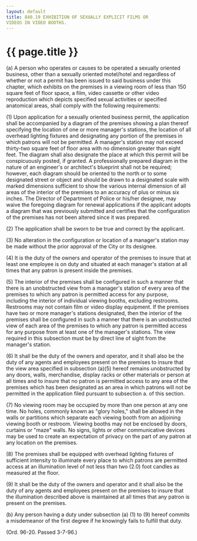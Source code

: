 ```yaml
---
layout: default 
title: 840.19 EXHIBITION OF SEXUALLY EXPLICIT FILMS OR
VIDEOS IN VIDEO BOOTHS.
---
```


{{ page.title }}
================

​(a) A person who operates or causes to be operated a sexually oriented
business, other than a sexually oriented motel/hotel and regardless of
whether or not a permit has been issued to said business under this
chapter, which exhibits on the premises in a viewing room of less than
150 square feet of floor space, a film, video cassette or other video
reproduction which depicts specified sexual activities or specified
anatomical areas, shall comply with the following requirements:

​(1) Upon application for a sexually oriented business permit, the
application shall be accompanied by a diagram of the premises showing a
plan thereof specifying the location of one or more manager's stations,
the location of all overhead lighting fixtures and designating any
portion of the premises in which patrons will not be permitted. A
manager's station may not exceed thirty-two square feet of floor area
with no dimension greater than eight feet. The diagram shall also
designate the place at which this permit will be conspicuously posted,
if granted. A professionally prepared diagram in the nature of an
engineer's or architect's blueprint shall not be required; however, each
diagram should be oriented to the north or to some designated street or
object and should be drawn to a designated scale with marked dimensions
sufficient to show the various internal dimension of all areas of the
interior of the premises to an accuracy of plus or minus six inches. The
Director of Department of Police or his/her designee, may waive the
foregoing diagram for renewal applications if the applicant adopts a
diagram that was previously submitted and certifies that the
configuration of the premises has not been altered since it was
prepared.

​(2) The application shall be sworn to be true and correct by the
applicant.

​(3) No alteration in the configuration or location of a manager's
station may be made without the prior approval of the City or its
designee.

​(4) It is the duty of the owners and operator of the premises to insure
that at least one employee is on duty and situated at each manager's
station at all times that any patron is present inside the premises.

​(5) The interior of the premises shall be configured in such a manner
that there is an unobstructed view from a manager's station of every
area of the premises to which any patron is permitted access for any
purpose, including the interior of individual viewing booths, excluding
restrooms. Restrooms may not contain film or video display equipment. If
the premises have two or more manager's stations designated, then the
interior of the premises shall be configured in such a manner that there
is an unobstructed view of each area of the premises to which any patron
is permitted access for any purpose from at least one of the manager's
stations. The view required in this subsection must be by direct line of
sight from the manager's station.

​(6) It shall be the duty of the owners and operator, and it shall also
be the duty of any agents and employees present on the premises to
insure that the view area specified in subsection (a)(5) hereof remains
unobstructed by any doors, walls, merchandise, display racks or other
materials or person at all times and to insure that no patron is
permitted access to any area of the premises which has been designated
as an area in which patrons will not be permitted in the application
filed pursuant to subsection a. of this section.

​(7) No viewing room may be occupied by more than one person at any one
time. No holes, commonly known as "glory holes," shall be allowed in the
walls or partitions which separate each viewing booth from an adjoining
viewing booth or restroom. Viewing booths may not be enclosed by doors,
curtains or "maze" walls. No signs, lights or other communicative
devices may be used to create an expectation of privacy on the part of
any patron at any location on the premises.

​(8) The premises shall be equipped with overhead lighting fixtures of
sufficient intensity to illuminate every place to which patrons are
permitted access at an illumination level of not less than two (2.0)
foot candles as measured at the floor.

​(9) It shall be the duty of the owners and operator and it shall also
be the duty of any agents and employees present on the premises to
insure that the illumination described above is maintained at all times
that any patron is present on the premises.

​(b) Any person having a duty under subsection (a) (1) to (9) hereof
commits a misdemeanor of the first degree if he knowingly fails to
fulfill that duty.

(Ord. 96-20. Passed 3-7-96.)
